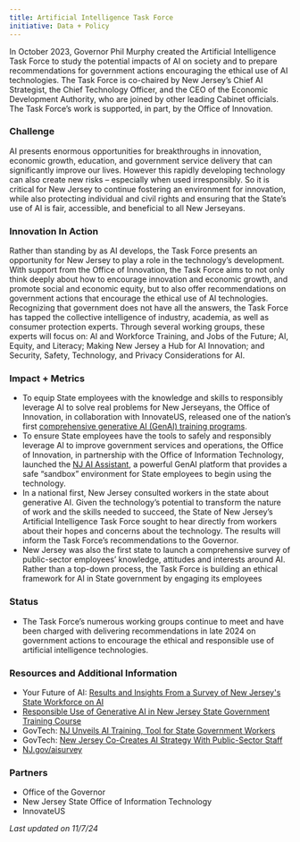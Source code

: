 ```yaml
---
title: Artificial Intelligence Task Force
initiative: Data + Policy
---
```


In October 2023, Governor Phil Murphy created the Artificial Intelligence Task Force to study the potential impacts of AI on society and to prepare recommendations for government actions encouraging the ethical use of AI technologies. The Task Force is co-chaired by New Jersey’s Chief AI Strategist, the Chief Technology Officer, and the CEO of the Economic Development Authority, who are joined by other leading Cabinet officials. The Task Force’s work is supported, in part, by the Office of Innovation.

### Challenge

AI presents enormous opportunities for breakthroughs in innovation, economic growth, education, and government service delivery that can significantly improve our lives. However this rapidly developing technology can also create new risks – especially when used irresponsibly. So it is critical for New Jersey to continue fostering an environment for innovation, while also protecting individual and civil rights and ensuring that the State’s use of AI is fair, accessible, and beneficial to all New Jerseyans. 

### Innovation In Action

Rather than standing by as AI develops, the Task Force presents an opportunity for New Jersey to play a role in the technology’s development. With support from the Office of Innovation, the Task Force aims to not only think deeply about how to encourage innovation and economic growth, and promote social and economic equity, but to also offer recommendations on government actions that encourage the ethical use of AI technologies. Recognizing that government does not have all the answers, the Task Force has tapped the collective intelligence of industry, academia, as well as consumer protection experts. Through several working groups, these experts will focus on: AI and Workforce Training, and Jobs of the Future; AI, Equity, and Literacy; Making New Jersey a Hub for AI Innovation; and Security, Safety, Technology, and Privacy Considerations for AI.

### Impact + Metrics

- To equip State employees with the knowledge and skills to responsibly leverage AI to solve real problems for New Jerseyans, the Office of Innovation, in collaboration with InnovateUS, released one of the nation’s first [comprehensive generative AI (GenAI) training programs](https://innovation.nj.gov/skills/ai/).
- To ensure State employees have the tools to safely and responsibly leverage AI to  improve government services and operations, the Office of Innovation, in partnership with the Office of Information Technology, launched the [NJ AI Assistant](https://innovation.nj.gov/projects/ai-assistant/), a powerful GenAI platform that provides a safe “sandbox” environment for State employees to begin using the technology.
- In a national first, New Jersey consulted workers in the state about generative AI. Given the technology’s potential to transform the nature of work and the skills needed to succeed, the State of New Jersey’s Artificial Intelligence Task Force sought to hear directly from workers about their hopes and concerns about the technology. The results will inform the Task Force’s recommendations to the Governor.
- New Jersey was also the first state to launch a comprehensive survey of public-sector employees’ knowledge, attitudes and interests around AI. Rather than a top-down process, the Task Force is building an ethical framework for AI in State government by engaging its employees

### Status

-   The Task Force’s numerous working groups continue to meet and have been charged with delivering recommendations in late 2024 on government actions to encourage the ethical and responsible use of artificial intelligence technologies.
  
### Resources and Additional Information

- Your Future of AI: [Results and Insights From a Survey of New Jersey's State Workforce on AI](https://innovation.nj.gov/news/state-worker-ai-survey.pdf)
- [Responsible Use of Generative AI in New Jersey State Government Training Course](https://innovation.nj.gov/skills/ai/)
- GovTech: [NJ Unveils AI Training, Tool for State Government Workers](https://www.govtech.com/artificial-intelligence/n-j-unveils-ai-training-tool-for-state-government-workers)
- GovTech: [New Jersey Co-Creates AI Strategy With Public-Sector Staff](https://www.govtech.com/artificial-intelligence/new-jersey-co-creates-ai-strategy-with-public-sector-staff)
- [NJ.gov/aisurvey](https://innovation.nj.gov/ai-and-you/)

### Partners

-  Office of the Governor
- New Jersey State Office of Information Technology
- InnovateUS

*Last updated on 11/7/24*
